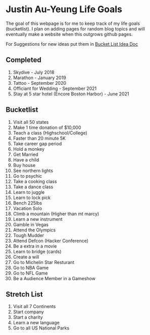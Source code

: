 # Justin Au-Yeung Life Goals 
The goal of this webpage is for me to keep track of my life goals (bucketlist). I plan on adding pages for random blog topics and will eventually make a website when this outgrows github pages. 

For Suggestions for new ideas put them in [Bucket List Idea Doc](https://docs.google.com/document/d/1mr2loKbFlh8Y5DQQ4mg4Q0CP9Uzng-uLfvdrehrqDG4/edit?usp=sharing) 

## Completed 
1. Skydive - July 2018
2. Marathon - January 2019
3. Tattoo - September 2020
4. Officiant for Wedding - September 2021
5. Stay at 5 star hotel (Encore Boston Harbor) - June 2021

## Bucketlist 
1. Visit all 50 states
2. Make 1 time donation of $10,000
3. Teach a class (Highschool/College)
4. Faster than 20 minute 5K
5. Take career gap period
6. Hold a monkey
7. Get Married
8. Have a child
9. Buy house
10. See northern lights
11. Go to psychic
12. Take a cooking class
13. Take a dance class
14. Learn to juggle
15. Learn to lock pick
16. Bench 225lbs
17. Vacation Solo
18. Climb a mountain (Higher than mt marcy)
19. Learn a new instrument
20. Gamble in Vegas
21. Attend the Olympics
22. Tough Mudder
23. Attend Defcon (Hacker Conference)
24. Be a extra in a movie
25. Learn to bridge (cards)
26. Create a will
27. Go to Michelin Star Resturant
28. Go to NBA Game
29. Go to NFL Game
30. Be a Audience Member in a Gameshow

## Stretch List
1. Visit all 7 Continents
2. Start company 
3. Start a charity
4. Learn a new language
5. Go to all US National Parks
